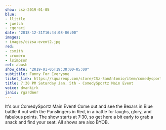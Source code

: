 ```yaml
---
show: csz-2019-01-05
blue:
- llittle
- jwelch
- cgeraci
date: "2018-12-31T16:44:08-06:00"
images:
- images/cszsa-event2.jpg
red:
- csmith
- cromero
- lsimpson
ref: abush
show_date: "2019-01-05T19:30:00-05:00"
subtitile: Funny For Everyone
ticket_link: https://squareup.com/store/CSz-SanAntonio/item/comedysportz-saturday-night-15
title: 7:30 PM Saturday Jan. 5th - ComedySportz Main Event
voice: dvankirk
janis: rgardner
---
```


It's our ComedySportz Main Event! Come out and see the Bexars in Blue battle it out with the Punslingers in Red, in a battle for laughs, glory, and fabulous points. The show starts at 7:30, so get here a bit early to grab a snack and find your seat. All shows are also BYOB.
